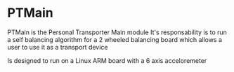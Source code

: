 # PTMain

PTMain is the Personal Transporter Main module
It's responsability is to run a self balancing algorithm for a 2 wheeled balancing board which allows a user to use it as a transport device

Is designed to run on a Linux ARM board with a 6 axis acceloremeter 
